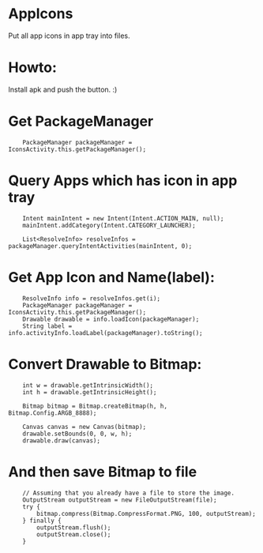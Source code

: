 # AppIcons
Put all app icons in app tray into files.

# Howto:
 Install apk and push the button. :)


# Get PackageManager
```
    PackageManager packageManager = IconsActivity.this.getPackageManager();
```

# Query Apps which has icon in app tray
```
    Intent mainIntent = new Intent(Intent.ACTION_MAIN, null);
    mainIntent.addCategory(Intent.CATEGORY_LAUNCHER);

    List<ResolveInfo> resolveInfos = packageManager.queryIntentActivities(mainIntent, 0);
```

# Get App Icon and Name(label):
```
    ResolveInfo info = resolveInfos.get(i);
    PackageManager packageManager = IconsActivity.this.getPackageManager();
    Drawable drawable = info.loadIcon(packageManager);
    String label = info.activityInfo.loadLabel(packageManager).toString();
```

# Convert Drawable to Bitmap:
```
    int w = drawable.getIntrinsicWidth();
    int h = drawable.getIntrinsicHeight();

    Bitmap bitmap = Bitmap.createBitmap(h, h, Bitmap.Config.ARGB_8888);

    Canvas canvas = new Canvas(bitmap);
    drawable.setBounds(0, 0, w, h);
    drawable.draw(canvas);
```

# And then save Bitmap to file
```
    // Assuming that you already have a file to store the image.
    OutputStream outputStream = new FileOutputStream(file);
    try {
        bitmap.compress(Bitmap.CompressFormat.PNG, 100, outputStream);
    } finally {
        outputStream.flush();
        outputStream.close();
    }
```
